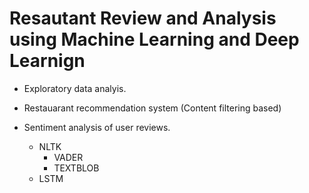 # Resautant Review and Analysis using Machine Learning and Deep Learnign

- Exploratory data analyis.

- Restauarant recommendation system (Content filtering based)

- Sentiment analysis of user reviews.

  - NLTK
      - VADER
      - TEXTBLOB
  - LSTM
  
 
